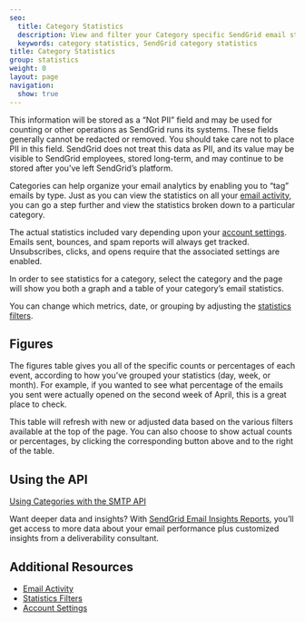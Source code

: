 ```yaml
---
seo:
  title: Category Statistics
  description: View and filter your Category specific SendGrid email statistics.
  keywords: category statistics, SendGrid category statistics
title: Category Statistics
group: statistics
weight: 0
layout: page
navigation:
  show: true
---
```


<call-out type="warning">

This information will be stored as a “Not PII” field and may be used for counting or other operations as SendGrid runs its systems. These fields generally cannot be redacted or removed. You should take care not to place PII in this field. SendGrid does not treat this data as PII, and its value may be visible to SendGrid employees, stored long-term, and may continue to be stored after you’ve left SendGrid’s platform.

</call-out>

Categories can help organize your email analytics by enabling you to “tag” emails by type. Just as you can view the statistics on all your [email activity]({{root_url}}/ui/analytics-and-reporting/email-activity-feed/), you can go a step further and view the statistics broken down to a particular category.

The actual statistics included vary depending upon your [account settings]({{root_url}}/ui/account-and-settings/account/). Emails sent, bounces, and spam reports will always get tracked. Unsubscribes, clicks, and opens require that the associated settings are enabled.

In order to see statistics for a category, select the category and the page will show you both a graph and a table of your category’s email statistics.

You can change which metrics, date, or grouping by adjusting the [statistics filters]({{root_url}}/ui/analytics-and-reporting/stats-overview/#statistics-filters).

## Figures

The figures table gives you all of the specific counts or percentages of each event, according to how you’ve grouped your statistics (day, week, or month). For example, if you wanted to see what percentage of the emails you sent were actually opened on the second week of April, this is a great place to check.

This table will refresh with new or adjusted data based on the various filters available at the top of the page. You can also choose to show actual counts or percentages, by clicking the corresponding button above and to the right of the table.

## Using the API

[Using Categories with the SMTP API]({{root_url}}/for-developers/sending-email/categories/)

<call-out>

Want deeper data and insights? With [SendGrid Email Insights Reports](https://go.sendgrid.com/Email-Insights-Reports.html?utm_source=docs), you’ll get access to more data about your email performance plus customized insights from a deliverability consultant.

</call-out>

## Additional Resources

- [Email Activity]({{root_url}}/ui/analytics-and-reporting/email-activity-feed/)
- [Statistics Filters]({{root_url}}/ui/analytics-and-reporting/stats-overview/#statistics-filters)
- [Account Settings]({{root_url}}/ui/account-and-settings/account/)
